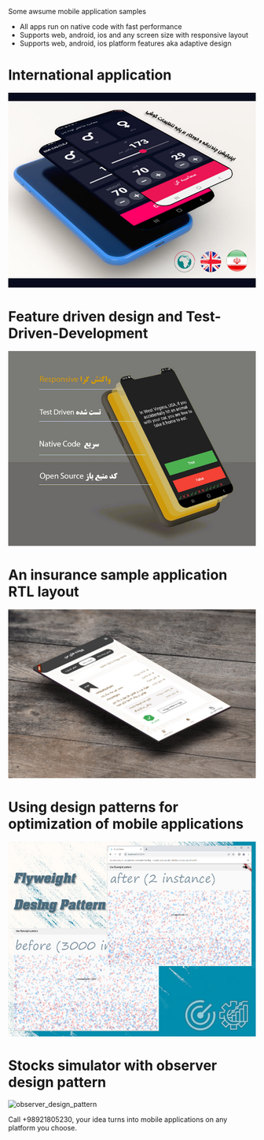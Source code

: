 Some awsume mobile application samples
* All apps run on native code with fast performance
* Supports web, android, ios and any screen size with responsive layout
* Supports web, android, ios platform features aka adaptive design

# International application

![international_application](assets/res1.jpg)

# Feature driven design and Test-Driven-Development

![Feature_driven_design_application](assets/res2.jpg)

# An insurance sample application RTL layout

![An_Insurance_sample_application](assets/res3.jpg)

# Using design patterns for optimization of mobile applications

![Fly_weight_design_pattern](assets/res4.jpg)

# Stocks simulator with observer design pattern

![observer_design_pattern](assets/res5.jpg)

Call +98921805230, your idea turns into mobile applications on any platform you choose.
